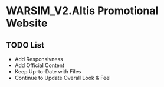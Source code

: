 # WARSIM_V2.Altis Promotional Website
## TODO List
- Add Responsivness
- Add Official Content
- Keep Up-to-Date with Files
- Continue to Update Overall Look & Feel